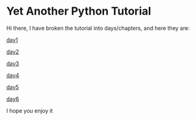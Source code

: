 Yet Another Python Tutorial
===========================

Hi there, I have broken the tutorial into days/chapters, and here they are:

[day1](/day1.md)

[day2](/day2.md)

[day3](/day3.md)

[day4](/day4.md)

[day5](/day5.md)

[day6](/day6.md)


I hope you enjoy it
